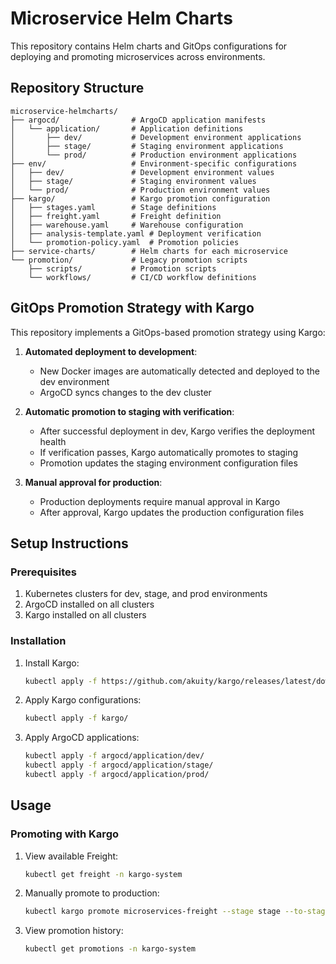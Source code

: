 # Microservice Helm Charts

This repository contains Helm charts and GitOps configurations for deploying and promoting microservices across environments.

## Repository Structure

```
microservice-helmcharts/
├── argocd/                # ArgoCD application manifests
│   └── application/       # Application definitions
│       ├── dev/           # Development environment applications
│       ├── stage/         # Staging environment applications
│       └── prod/          # Production environment applications
├── env/                   # Environment-specific configurations
│   ├── dev/               # Development environment values
│   ├── stage/             # Staging environment values
│   └── prod/              # Production environment values
├── kargo/                 # Kargo promotion configuration
│   ├── stages.yaml        # Stage definitions
│   ├── freight.yaml       # Freight definition
│   ├── warehouse.yaml     # Warehouse configuration
│   ├── analysis-template.yaml # Deployment verification
│   └── promotion-policy.yaml  # Promotion policies
├── service-charts/        # Helm charts for each microservice
└── promotion/             # Legacy promotion scripts
    ├── scripts/           # Promotion scripts
    └── workflows/         # CI/CD workflow definitions
```

## GitOps Promotion Strategy with Kargo

This repository implements a GitOps-based promotion strategy using Kargo:

1. **Automated deployment to development**:
   - New Docker images are automatically detected and deployed to the dev environment
   - ArgoCD syncs changes to the dev cluster

2. **Automatic promotion to staging with verification**:
   - After successful deployment in dev, Kargo verifies the deployment health
   - If verification passes, Kargo automatically promotes to staging
   - Promotion updates the staging environment configuration files

3. **Manual approval for production**:
   - Production deployments require manual approval in Kargo
   - After approval, Kargo updates the production configuration files

## Setup Instructions

### Prerequisites

1. Kubernetes clusters for dev, stage, and prod environments
2. ArgoCD installed on all clusters
3. Kargo installed on all clusters

### Installation

1. Install Kargo:
   ```bash
   kubectl apply -f https://github.com/akuity/kargo/releases/latest/download/install.yaml
   ```

2. Apply Kargo configurations:
   ```bash
   kubectl apply -f kargo/
   ```

3. Apply ArgoCD applications:
   ```bash
   kubectl apply -f argocd/application/dev/
   kubectl apply -f argocd/application/stage/
   kubectl apply -f argocd/application/prod/
   ```

## Usage

### Promoting with Kargo

1. View available Freight:
   ```bash
   kubectl get freight -n kargo-system
   ```

2. Manually promote to production:
   ```bash
   kubectl kargo promote microservices-freight --stage stage --to-stage prod -n kargo-system
   ```

3. View promotion history:
   ```bash
   kubectl get promotions -n kargo-system
   ```